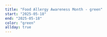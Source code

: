 ```yaml
---
title: "Food Allergy Awareness Month - green"
start: "2025-05-18"
end: "2025-05-18"
color: "green"
allday: true
---
```



